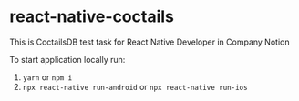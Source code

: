 # react-native-coctails

This is CoctailsDB test task for React Native Developer in Company Notion

To start application locally run:
1. ```yarn``` or ```npm i```
2. ```npx react-native run-android``` or ```npx react-native run-ios```
